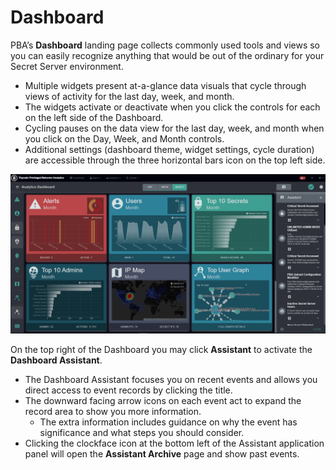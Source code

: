[title]: # (Dashboard)
[tags]: # (Privileged Behavior Analytics,PBA,Operations,Dashboard)
[priority]: # (4010)

# Dashboard

PBA’s **Dashboard** landing page collects commonly used tools and views so you can easily recognize anything that would be out of the ordinary for your Secret Server environment.

* Multiple widgets present at-a-glance data visuals that cycle through views of activity for the last day, week, and month.
* The widgets activate or deactivate when you click the controls for each on the left side of the Dashboard.
* Cycling pauses on the data view for the last day, week, and month when you click on the Day, Week, and Month controls.
* Additional settings (dashboard theme, widget settings, cycle duration) are accessible through the three horizontal bars icon on the top left side.

![Dashboard View](images/07-dashboard.png)

On the top right of the Dashboard you may click **Assistant** to activate the **Dashboard Assistant**.

* The Dashboard Assistant focuses you on recent events and allows you direct access to event records by clicking the title.
* The downward facing arrow icons on each event act to expand the record area to show you more information.
  * The extra information includes  guidance on why the event has significance and what steps you should consider.
* Clicking the clockface icon at the bottom left of the Assistant application panel will  open the **Assistant Archive** page and show past events.
